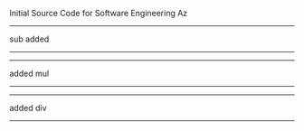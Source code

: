 Initial Source Code for Software Engineering Az

****
sub added
****

****
added mul
****

****
added div
****